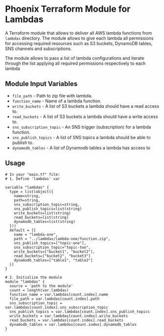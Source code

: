 Phoenix Terraform Module for Lambdas
=============

A Terraform module that allows to deliver all AWS lambda functions from `lambdas` directory.
The module allows to give each lambda all  permissions for accessing required resources 
such as S3 buckets, DynamoDB tables, SNS channels and subscriptions.

The module allows to pass a list of lambda configurations and iterate through the list applying all 
required permissions respectively to each lambda  

Module Input Variables
----------------------

- `file_path` -  Path to zip file with lambda.
- `function_name` - Name of a lambda function.
- `write_buckets` - A list of S3 buckets a lambda should have a read access to.
- `read_buckets` - A list of S3 buckets a lambda should have a write access to.
- `sns_subscription_topic` - An SNS trigger (subscription) for a lambda function.
- `sns_publish_topics` - A list of SNS topics a lambda should be able to publish to.
- `dynamodb_tables` - A list of Dynamodb tables a lambda has access to

Usage
-----

```hcl
# In your "main.tf" file:
# 1. Define 'lambdas' var

variable "lambdas" {
  type = list(object({
    name=string,
    path=string,
    sns_subscription_topic=string,
    sns_publish_topics=list(string)
    write_buckets=list(string)
    read_buckets=list(string)
    dynamodb_tables=list(string)
  }))
  default = [{
    name = "lambda-one",
    path = "../lambdas/lambda-one/function.zip",
    sns_publish_topics=["topic-one"],
    sns_subscription_topic="topic-two",
    write_buckets=["bucket1", "bucket2"],
    read_buckets=["bucket2", "bucket3"]
    dynamodb_tables=["table1", "table2"]
  }]
}

# 2. Initialize the module
module "lambdas" {
  source = 'path to the module'
  count = length(var.lambdas)
  function_name = var.lambdas[count.index].name
  file_path = var.lambdas[count.index].path
  sns_subscription_topic = var.lambdas[count.index].sns_subscription_topic
  sns_publish_topics = var.lambdas[count.index].sns_publish_topics
  write_buckets = var.lambdas[count.index].write_buckets
  read_buckets = var.lambdas[count.index].read_buckets
  dynamodb_tables = var.lambdas[count.index].dynamodb_tables
}
```
